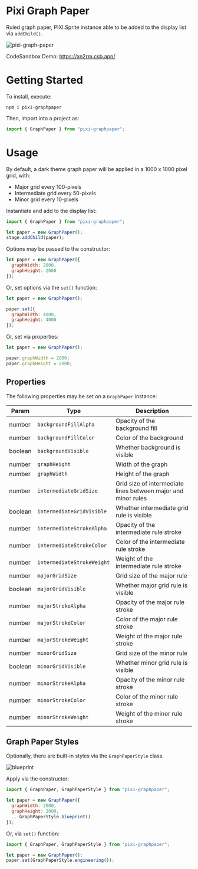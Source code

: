 # Pixi Graph Paper
Ruled graph paper, PIXI.Sprite instance able to be added to the display list via `addChild()`.

![pixi-graph-paper](https://user-images.githubusercontent.com/1213591/109711264-4a64d400-7b64-11eb-97bd-5472bd9f6453.gif)

CodeSandbox Demo: https://xn2rm.csb.app/

# Getting Started

To install, execute:

    npm i pixi-graphpaper

Then, import into a project as:

```js
import { GraphPaper } from "pixi-graphpaper";
```

# Usage

By default, a dark theme graph paper will be applied in a 1000 x 1000 pixel grid, with:
- Major grid every 100-pixels
- Intermediate grid every 50-pixels
- Minor grid every 10-pixels

Instantiate and add to the display list:

```js
import { GraphPaper } from "pixi-graphpaper";

let paper = new GraphPaper();
stage.addChild(paper);
```

Options may be passed to the constructor:

```js
let paper = new GraphPaper({
  graphWidth: 2000,
  graphHeight: 2000
});
```

Or, set options via the `set()` function:
```js
let paper = new GraphPaper();

paper.set({
  graphWidth: 4000,
  graphHeight: 4000
});
```

Or, set via properties:

```js
let paper = new GraphPaper();

paper.graphWidth = 2000;
paper.graphHeight = 2000;

```

## Properties

The following properties may be set on a `GraphPaper` instance:

| Param | Type | Description |
| --- | --- | --- |
| number | `backgroundFillAlpha` | Opacity of the background fill |
| number | `backgroundFillColor` | Color of the background |
| boolean | `backgroundVisible` | Whether background is visible |
| number | `graphHeight` | Width of the graph |
| number | `graphWidth` | Height of the graph |
| number | `intermediateGridSize` | Grid size of intermediate lines between major and minor rules |
| boolean | `intermediateGridVisible` | Whether intermediate grid rule is visible |
| number | `intermediateStrokeAlpha` | Opacity of the intermediate rule stroke |
| number | `intermediateStrokeColor` | Color of the intermediate rule stroke |
| number | `intermediateStrokeWeight` | Weight of the intermediate rule stroke |
| number | `majorGridSize` | Grid size of the major rule |
| boolean | `majorGridVisible` | Whether major grid rule is visible |
| number | `majorStrokeAlpha` | Opacity of the major rule stroke |
| number | `majorStrokeColor` | Color of the major rule stroke |
| number | `majorStrokeWeight` | Weight of the major rule stroke |
| number | `minorGridSize` | Grid size of the minor rule |
| boolean | `minorGridVisible` | Whether minor grid rule is visible |
| number | `minorStrokeAlpha` | Opacity of the minor rule stroke |
| number | `minorStrokeColor` | Color of the minor rule stroke |
| number | `minorStrokeWeight` | Weight of the minor rule stroke |


## Graph Paper Styles

Optionally, there are built-in styles via the `GraphPaperStyle` class.

![blueprint](https://user-images.githubusercontent.com/1213591/109616946-6a13e200-7afb-11eb-8e24-6015f8adf8b0.png)

Apply via the constructor:

```js
import { GraphPaper, GraphPaperStyle } from "pixi-graphpaper";

let paper = new GraphPaper({
  graphWidth: 2000,
  graphHeight: 2000,
  ...GraphPaperStyle.blueprint()
});
```

Or, via `set()` function:

```js
import { GraphPaper, GraphPaperStyle } from "pixi-graphpaper";

let paper = new GraphPaper();
paper.set(GraphPaperStyle.engineering());
```
